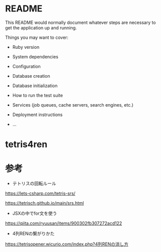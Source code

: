 # README

This README would normally document whatever steps are necessary to get the
application up and running.

Things you may want to cover:

* Ruby version

* System dependencies

* Configuration

* Database creation

* Database initialization

* How to run the test suite

* Services (job queues, cache servers, search engines, etc.)

* Deployment instructions

* ...
# tetris4ren

# 参考

* テトリスの回転ルール


https://lets-csharp.com/tetris-srs/

https://tetrisch.github.io/main/srs.html

* JSXの中でfor文を使う

https://qiita.com/ryuusan/items/900302fb307272acd122

* 4列RENの繋がりかた

https://tetrisopener.wicurio.com/index.php?4列RENの消し方